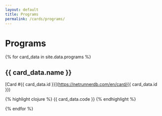 ```yaml
---
layout: default
title: Programs
permalink: /cards/programs/
---
```


# Programs

{% for card_data in site.data.programs %}

## {{ card_data.name }}

[Card #{{ card_data.id }}](https://netrunnerdb.com/en/card/{{ card_data.id }})

{% highlight clojure %}
{{ card_data.code }}
{% endhighlight %}

{% endfor %}
